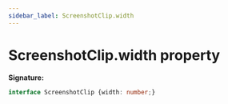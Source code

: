 ```yaml
---
sidebar_label: ScreenshotClip.width
---
```

# ScreenshotClip.width property

**Signature:**

```typescript
interface ScreenshotClip {width: number;}
```
